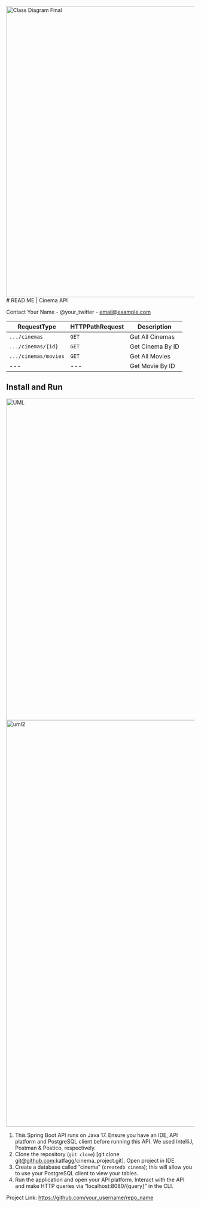 <img width="778" alt="Class Diagram Final" src="https://user-images.githubusercontent.com/108692801/190386315-26f3d3ee-1e91-4aab-8efe-095ef10d8654.png">
# READ ME | Cinema API



Contact
Your Name - @your_twitter - email@example.com

| RequestType | HTTPPathRequest | Description |
|-|-|-|
|`.../cinemas` | `GET` | Get All Cinemas
|`.../cinemas/{id}`| `GET` | Get Cinema By ID
|`.../cinemas/movies` |`GET` | Get All Movies   |
|---|---| Get Movie By ID|

## Install and Run

<img width="860" alt="UML" src="https://user-images.githubusercontent.com/108692801/190383316-f830c5f1-94be-4d6f-8737-9be62dd88e48.png">
<img width="1087" alt="uml2" src="https://user-images.githubusercontent.com/108692801/190384383-c9b2ca93-5e65-49d8-8a20-9acfd2f90652.png">


1. This Spring Boot API runs on Java 17. Ensure you have an IDE, API platform and PostgreSQL client before running this API. We used IntelliJ, Postman & Postico, respectively. 
2. Clone the repository (`git clone`) [git clone git@github.com:katfagg/cinema_project.git]. Open project in IDE.
3. Create a database called “cinema” (`createdb cinema`); this will allow you to use your PostgreSQL client to view your tables.
4. Run the application and open your API platform. Interact with the API and make HTTP queries via “localhost:8080/{query}” in the CLI. 



Project Link: https://github.com/your_username/repo_name
